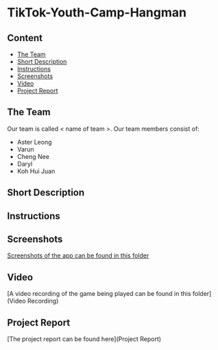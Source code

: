 # TikTok-Youth-Camp-Hangman


## Content
- [The Team](#the-team)
- [Short Description](#short-description)
- [Instructions](#instructions)
- [Screenshots](#screenshots)
- [Video](#video)
- [Project Report](#project-report)

## The Team
Our team is called < name of team >.
Our team members consist of:
- Aster Leong
- Varun
- Cheng Nee
- Daryl
- Koh Hui Juan

## Short Description

## Instructions

## Screenshots
[Screenshots of the app can be found in this folder](Screenshots)

## Video
[A video recording of the game being played can be found in this folder](Video Recording)

## Project Report
[The project report can be found here](Project Report)
